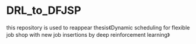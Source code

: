 # DRL_to_DFJSP
this repository is used to reappear thesis《Dynamic scheduling for flexible job shop with new job insertions by deep reinforcement learning》
